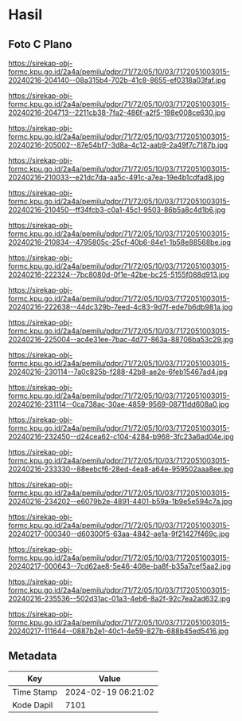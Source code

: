 # Hasil

## Foto C Plano

https://sirekap-obj-formc.kpu.go.id/2a4a/pemilu/pdpr/71/72/05/10/03/7172051003015-20240216-204140--08a315b4-702b-41c8-8655-ef0318a03faf.jpg

https://sirekap-obj-formc.kpu.go.id/2a4a/pemilu/pdpr/71/72/05/10/03/7172051003015-20240216-204713--2211cb38-7fa2-486f-a2f5-198e008ce630.jpg

https://sirekap-obj-formc.kpu.go.id/2a4a/pemilu/pdpr/71/72/05/10/03/7172051003015-20240216-205002--87e54bf7-3d8a-4c12-aab9-2a49f7c7187b.jpg

https://sirekap-obj-formc.kpu.go.id/2a4a/pemilu/pdpr/71/72/05/10/03/7172051003015-20240216-210033--e21dc7da-aa5c-491c-a7ea-19e4b1cdfad8.jpg

https://sirekap-obj-formc.kpu.go.id/2a4a/pemilu/pdpr/71/72/05/10/03/7172051003015-20240216-210450--ff34fcb3-c0a1-45c1-9503-86b5a8c4d1b6.jpg

https://sirekap-obj-formc.kpu.go.id/2a4a/pemilu/pdpr/71/72/05/10/03/7172051003015-20240216-210834--4795805c-25cf-40b6-84e1-1b58e88568be.jpg

https://sirekap-obj-formc.kpu.go.id/2a4a/pemilu/pdpr/71/72/05/10/03/7172051003015-20240216-222324--7bc8080d-0f1e-42be-bc25-5155f088d913.jpg

https://sirekap-obj-formc.kpu.go.id/2a4a/pemilu/pdpr/71/72/05/10/03/7172051003015-20240216-222638--44dc329b-7eed-4c83-9d7f-ede7b6db981a.jpg

https://sirekap-obj-formc.kpu.go.id/2a4a/pemilu/pdpr/71/72/05/10/03/7172051003015-20240216-225004--ac4e31ee-7bac-4d77-863a-88706ba53c29.jpg

https://sirekap-obj-formc.kpu.go.id/2a4a/pemilu/pdpr/71/72/05/10/03/7172051003015-20240216-230114--7a0c825b-f288-42b8-ae2e-6feb15467ad4.jpg

https://sirekap-obj-formc.kpu.go.id/2a4a/pemilu/pdpr/71/72/05/10/03/7172051003015-20240216-231114--0ca738ac-30ae-4859-9569-08711dd608a0.jpg

https://sirekap-obj-formc.kpu.go.id/2a4a/pemilu/pdpr/71/72/05/10/03/7172051003015-20240216-232450--d24cea62-c104-4284-b968-3fc23a6ad04e.jpg

https://sirekap-obj-formc.kpu.go.id/2a4a/pemilu/pdpr/71/72/05/10/03/7172051003015-20240216-233330--88eebcf6-28ed-4ea8-a64e-959502aaa8ee.jpg

https://sirekap-obj-formc.kpu.go.id/2a4a/pemilu/pdpr/71/72/05/10/03/7172051003015-20240216-234202--e6079b2e-4891-4401-b59a-1b9e5e594c7a.jpg

https://sirekap-obj-formc.kpu.go.id/2a4a/pemilu/pdpr/71/72/05/10/03/7172051003015-20240217-000340--d60300f5-63aa-4842-ae1a-9f21427f469c.jpg

https://sirekap-obj-formc.kpu.go.id/2a4a/pemilu/pdpr/71/72/05/10/03/7172051003015-20240217-000643--7cd62ae8-5e46-408e-ba8f-b35a7cef5aa2.jpg

https://sirekap-obj-formc.kpu.go.id/2a4a/pemilu/pdpr/71/72/05/10/03/7172051003015-20240216-235536--502d31ac-01a3-4eb6-8a2f-92c7ea2ad632.jpg

https://sirekap-obj-formc.kpu.go.id/2a4a/pemilu/pdpr/71/72/05/10/03/7172051003015-20240217-111644--0887b2e1-40c1-4e59-827b-688b45ed5416.jpg


## Metadata

| Key        | Value               |
| ---------- | ------------------- |
| Time Stamp | 2024-02-19 06:21:02 |
| Kode Dapil | 7101                |



